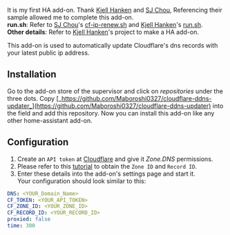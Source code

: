 It is my first HA add-on. Thank [Kjell Hanken](https://github.com/kjell5317/addon-ddns) and 
[SJ Chou](https://github.com/samejack/blog-content/blob/master/ddns/cf-ip-renew.sh), 
Referencing their sample allowed me to complete this add-on.  
__run.sh__: Refer to [SJ Chou](https://github.com/samejack)'s [cf-ip-renew.sh](https://github.com/samejack/blog-content/blob/master/ddns/cf-ip-renew.sh) and 
[Kjell Hanken](https://github.com/kjell5317)'s [run.sh](https://github.com/kjell5317/addon-ddns/blob/main/run.sh).  
__Other details__: Refer to [Kjell Hanken](https://github.com/kjell5317/addon-ddns)'s project to make a HA add-on.

This add-on is used to automatically update Cloudflare's dns records with your latest public ip address.

## Installation

Go to the add-on store of the supervisor and click on _repositories_ under the three dots.
Copy [_https://github.com/Maboroshi0327/cloudflare-ddns-updater_](https://github.com/Maboroshi0327/cloudflare-ddns-updater) 
into the field and add this repository.
Now you can install this add-on like any other home-assistant add-on.

## Configuration

1. Create an `API token` at [Cloudflare](https://dash.cloudflare.com/profile/api-tokens) and give it _Zone.DNS_ permissions.
2. Please refer to this [tutorial](https://blog.toright.com/posts/7333/cloudflare-ddns) to obtain the `Zone ID` and `Record ID`.
3. Enter these details into the add-on's settings page and start it.  
   Your configuration should look similar to this:

```yaml
DNS: <YOUR_Domain_Name>
CF_TOKEN: <YOUR_API_TOKEN>
CF_ZONE_ID: <YOUR_ZONE_ID>
CF_RECORD_ID: <YOUR_RECORD_ID>
proxied: false
time: 300
```